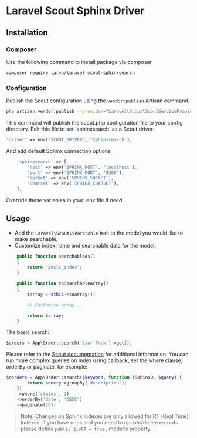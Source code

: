 # Laravel Scout Sphinx Driver

## Installation
### Composer
Use the following command to install package via composer
```bash
composer require larva/laravel-scout-sphinxsearch
```

### Configuration

Publish the Scout configuration using the `vendor:publish` Artisan command. 
```bash
php artisan vendor:publish --provider="Laravel\Scout\ScoutServiceProvider"
```
This command will publish the scout.php configuration file to your config directory. 
Edit this file to set 'sphinxsearch' as a Scout driver:
```php
'driver' => env('SCOUT_DRIVER', 'sphinxsearch'),
```
And add default Sphinx connection options
```php
    'sphinxsearch' => [
        'host' => env('SPHINX_HOST', 'localhost'),
        'port' => env('SPHINX_PORT', '9306'),
        'socket' => env('SPHINX_SOCKET'),
        'charset' => env('SPHINX_CHARSET'),
    ],
```
Override these variables in your .env file if need.

## Usage
- Add the `Laravel\Scout\Searchable` trait to the model you would like to make searchable. 
- Customize index name and searchable data for the model:
```php
    public function searchableAs()
    {
        return 'posts_index';
    }
    
    public function toSearchableArray()
    {
        $array = $this->toArray();

        // Customize array...

        return $array;
    }
```

The basic search:
```php 
$orders = App\Order::search('Star Trek')->get();
``` 

Please refer to the [Scout documentation](https://laravel.com/docs/master/scout#searching) for additional information.
You can run more complex queries on index using callback, set the where clause, orderBy or paginate, for example:
```php
$oorders = App\Order::search($keyword, function (SphinxQL $query) {
        return $query->groupBy('description');
    })            
    ->where('status', 1)
    ->orderBy('date', 'DESC')
    ->paginate(20);
``` 
> Note: Changes on Sphinx indexes are only allowed for RT (Real Time) indexes. If you have ones and you need to update/delete records please define `public $isRT = true;` model's property. 